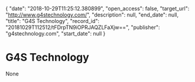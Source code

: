 {
  "date": "2018-10-29T11:25:12.380899", 
  "open_access": false, 
  "target_url": "http://www.g4stechnology.com/", 
  "description": null, 
  "end_date": null, 
  "title": "G4S Technology", 
  "record_id": "20181029T112512/tFDrpTN9iOPRJAQZLFaXjw==", 
  "publisher": "g4stechnology.com", 
  "start_date": null
}

# G4S Technology

None